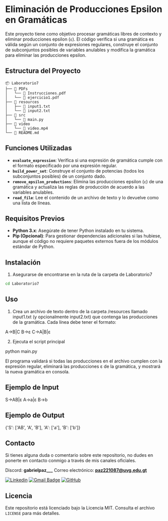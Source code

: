 # Eliminación de Producciones Epsilon en Gramáticas

Este proyecto tiene como objetivo procesar gramáticas libres de contexto y eliminar producciones epsilon (`ε`). El código verifica si una gramática es válida según un conjunto de expresiones regulares, construye el conjunto de subconjuntos posibles de variables anulables y modifica la gramática para eliminar las producciones epsilon.

## Estructura del Proyecto

```
📦 Laboratorio7
├── 📂 PDFs
│   └── 📜 Instrucciones.pdf
│   └── 📜 ejercicio1.pdf
├── 📂 resources
│   ├── 📜 input1.txt
│   └── 📜 input2.txt
├── 📂 src
│   └── 📜 main.py
├── 📂 video
│   └── 📜 video.mp4
└── 📜 README.md
```

## Funciones Utilizadas

- **`evaluate_expression`**: Verifica si una expresión de gramática cumple con el formato especificado por una expresión regular.
- **`build_power_set`**: Construye el conjunto de potencias (todos los subconjuntos posibles) de un conjunto dado.
- **`remove_epsilon_productions`**: Elimina las producciones epsilon (`ε`) de una gramática y actualiza las reglas de producción de acuerdo a las variables anulables.
- **`read_file`**: Lee el contenido de un archivo de texto y lo devuelve como una lista de líneas.

## Requisitos Previos

- **Python 3.x**: Asegúrate de tener Python instalado en tu sistema.
- **Pip (Opcional)**: Para gestionar dependencias adicionales si las hubiese, aunque el código no requiere paquetes externos fuera de los módulos estándar de Python.

## Instalación

1. Asegurarse de encontrarse en la ruta de la carpeta de Laboratorio7

```bash
cd Laboratorio7
```


## Uso

1. Crea un archivo de texto dentro de la carpeta /resources llamado input1.txt (y opcionalmente input2.txt) que contenga las producciones de la gramática. Cada línea debe tener el formato:

A->B|C
B->ε
C->A|B|ε

2. Ejecuta el script principal

python main.py

El programa validará si todas las producciones en el archivo cumplen con la expresión regular, eliminará las producciones ε de la gramática, y mostrará la nueva gramática en consola.

## Ejemplo de Input

S->AB|ε
A->a|ε
B->b

## Ejemplo de Output

{'S': ['AB', 'A', 'B'],
 'A': ['a'],
 'B': ['b']}


## Contacto

Si tienes alguna duda o comentario sobre este repositorio, no dudes en ponerte en contacto conmigo a través de mis canales oficiales.

Discord: **gabrielpaz___**
Correo electrónico: **paz221087@uvg.edu.gt**  

[![Linkedin](https://img.shields.io/badge/-gabrielpaz-blue?style=flat-square&logo=Linkedin&logoColor=white&link=LINK-DO-SEU-LINKEDIN)](https://www.linkedin.com/in/gabriel-paz-gapg/)
[![Gmail Badge](https://img.shields.io/badge/-paz221087@uvg.edu.gt-006bed?style=flat-square&logo=Gmail&logoColor=white&link=mailto:SEU-EMAIL)](mailto:paz221087@uvg.edu.gt)
[![GitHub](https://img.shields.io/github/followers/iuricode?label=follow&style=social)](LINK-DO-SEU-GITHUB)

## Licencia

Este repositorio está licenciado bajo la Licencia MIT. Consulta el archivo `LICENSE` para más detalles.

